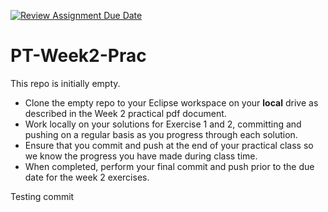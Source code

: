 [![Review Assignment Due Date](https://classroom.github.com/assets/deadline-readme-button-22041afd0340ce965d47ae6ef1cefeee28c7c493a6346c4f15d667ab976d596c.svg)](https://classroom.github.com/a/ADglrP4w)
# PT-Week2-Prac

This repo is initially empty.

- Clone the empty repo to your Eclipse workspace on your **local** drive as described in the Week 2 practical pdf document.
- Work locally on your solutions for Exercise 1 and 2, committing and pushing on a regular basis as you progress through each solution.
- Ensure that you commit and push at the end of your practical class so we know the progress you have made during class time.
- When completed, perform your final commit and push prior to the due date for the week 2 exercises.


Testing commit